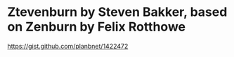 # Ztevenburn by Steven Bakker, based on Zenburn by Felix Rotthowe

https://gist.github.com/planbnet/1422472
